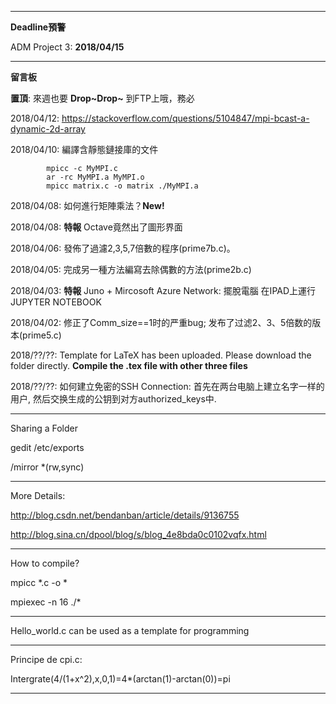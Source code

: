 --------------------------
**Deadline預警**

ADM Project 3: **2018/04/15**

--------------------------
**留言板**

**置頂**: 來週也要 **Drop\~Drop\~** 到FTP上哦，務必

2018/04/12: https://stackoverflow.com/questions/5104847/mpi-bcast-a-dynamic-2d-array

2018/04/10: 編譯含靜態鏈接庫的文件
          
            mpicc -c MyMPI.c
            ar -rc MyMPI.a MyMPI.o
            mpicc matrix.c -o matrix ./MyMPI.a

2018/04/08: 如何進行矩陣乘法？**New!**  

2018/04/08: **特報** Octave竟然出了圖形界面

2018/04/06: 發佈了過濾2,3,5,7倍數的程序(prime7b.c)。

2018/04/05: 完成另一種方法編寫去除偶數的方法(prime2b.c)

2018/04/03: **特報** Juno + Mircosoft Azure Network: 擺脫電腦 在IPAD上運行JUPYTER NOTEBOOK

2018/04/02: 修正了Comm_size==1时的严重bug; 发布了过滤2、3、5倍数的版本(prime5.c)

2018/??/??: Template for LaTeX has been uploaded. Please download the folder directly. **Compile the .tex file with other three files**

2018/??/??: 如何建立免密的SSH Connection: 首先在两台电脑上建立名字一样的用户, 然后交换生成的公钥到对方authorized_keys中.

------------------------------

Sharing a Folder

gedit /etc/exports

/mirror *(rw,sync)

-------------------------------

More Details:

http://blog.csdn.net/bendanban/article/details/9136755

http://blog.sina.cn/dpool/blog/s/blog_4e8bda0c0102vqfx.html

-------------------------------
How to compile?

mpicc *.c -o *

mpiexec -n 16 ./*

------------------------------

Hello_world.c can be used as a template for programming

------------------------------

Principe de cpi.c:

Intergrate(4/(1+x^2),x,0,1)=4*(arctan(1)-arctan(0))=pi

------------------------------

